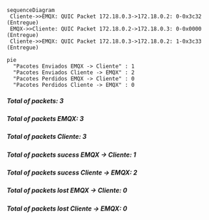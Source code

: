 ```mermaid
sequenceDiagram
 Cliente->>EMQX: QUIC Packet 172.18.0.3->172.18.0.2: 0-0x3c32 (Entregue)
 EMQX->>Cliente: QUIC Packet 172.18.0.2->172.18.0.3: 0-0x0000 (Entregue)
 Cliente->>EMQX: QUIC Packet 172.18.0.3->172.18.0.2: 1-0x3c33 (Entregue)
```
```mermaid
pie
  "Pacotes Enviados EMQX -> Cliente" : 1
  "Pacotes Enviados Cliente -> EMQX" : 2
  "Pacotes Perdidos EMQX -> Cliente" : 0
  "Pacotes Perdidos Cliente -> EMQX" : 0
```
##### Total of packets: 3
##### Total of packets EMQX: 3
##### Total of packets Cliente: 3
##### Total of packets sucess EMQX -> Cliente: 1
##### Total of packets sucess Cliente -> EMQX: 2
##### Total of packets lost EMQX -> Cliente: 0
##### Total of packets lost Cliente -> EMQX: 0
